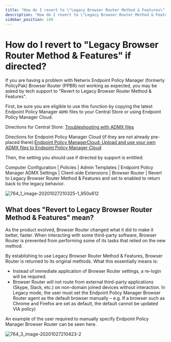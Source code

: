 ```yaml
---
title: "How do I revert to \"Legacy Browser Router Method & Features\" if directed?"
description: "How do I revert to \"Legacy Browser Router Method & Features\" if directed?"
sidebar_position: 140
---
```


# How do I revert to "Legacy Browser Router Method & Features" if directed?

If you are having a problem with Netwrix Endpoint Policy Manager (formerly PolicyPak) Browser Router
(PPBR) not working as expected, you may be asked by tech support to "Revert to Legacy Browser Router
Method & Features".

First, be sure you are eligible to use this function by copying the latest Endpoint Policy Manager
`ADMX` files to your Central Store or using Endpoint Policy Manager Cloud.

Directions for Central Store:
[Troubleshooting with ADMX files](/docs/endpointpolicymanager/gettingstarted/cloud/videos/gettingstarted/admxfiles.md)

Directions for Endpoint Policy Manager Cloud (if they are not already pre-placed
there):[Endpoint Policy ManagerCloud: Upload and use your own ADMX files to Endpoint Policy Manager Cloud](/docs/endpointpolicymanager/gettingstarted/cloud/videos/gettingstarted/admxfiles.md)

Then, the setting you should use if directed by support is entitled:

Computer Configuration | Policies | Admin Templates | Endpoint Policy Manager ADMX Settings |
Client-side Extensions | Browser Router | Revert to Legacy Browser Router Method & Features and set
to enabled to return back to the legacy behavior.

![764_1_image-20201027210325-1_950x612](/images/endpointpolicymanager/troubleshooting/browserrouter/764_1_image-20201027210325-1_950x612.webp)

## What does "Revert to Legacy Browser Router Method & Features" mean?

As the product evolved, Browser Router changed what it did to make it better, faster. When
interacting with some third-party software, Browser Router is prevented from performing some of its
tasks that relied on the new method.

By establishing to use Legacy Browser Router Method & Features, Browser Router is returned to its
original methods. What this essentially means is:

- Instead of immediate application of Browser Router settings, a re-login will be required.
- Browser Router will not route from external third-party applications (Skype, Slack, etc.) on
  non-domain joined devices without interaction. In Legacy mode, the user must set the Endpoint
  Policy Manager Browser Router agent as the default browser manually – e.g. If a browser such as
  Chrome and Firefox are set as default, the default cannot be updated VIA policy)

An example of the user required to manually specify Endpoint Policy Manager Browser Router can be
seen here.

![764_3_image-20201027210423-2](/images/endpointpolicymanager/troubleshooting/browserrouter/764_3_image-20201027210423-2.webp)
